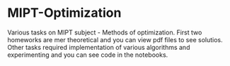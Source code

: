 # MIPT-Optimization

Various tasks on MIPT subject - Methods of optimization. First two homeworks are mer theoretical and you can view pdf files to see solutios. Other tasks required implementation of various algorithms and experimenting and you can see code in the notebooks.
